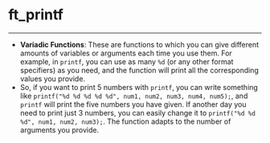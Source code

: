 # ft_printf
***
- **Variadic Functions**: These are functions to which you can give different amounts of variables or arguments each time you use them. For example, in `printf`, you can use as many `%d` (or any other format specifiers) as you need, and the function will print all the corresponding values you provide.
- 
  So, if you want to print 5 numbers with `printf`, you can write something like `printf("%d %d %d %d %d", num1, num2, num3, num4, num5);`, and `printf` will print the five numbers you have given. If another day you need to print just 3 numbers, you can easily change it to `printf("%d %d %d", num1, num2, num3);`. The function adapts to the number of arguments you provide.
